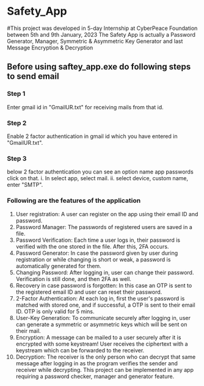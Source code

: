 # Safety_App
#This project was developed in 5-day Internship at CyberPeace Foundation between 5th and 9th January, 2023
The Safety App is actually a Password Generator, Manager, Symmetric & Asymmetric Key Generator and last Message Encryption & Decryption 

## Before using saftey_app.exe do following steps to send email
### Step 1
Enter gmail id in "GmailUR.txt" for receiving mails from that id.
### Step 2
Enable 2 factor authentication in gmail id which you have entered in "GmailUR.txt".
### Step 3
below 2 factor authentication you can see an option name app passwords click on that.
i. In select app, select mail.
ii. select device, custom name, enter "SMTP".

### Following are the features of the application 
 1. User registration: A user can register on the app using their email ID and password. 
 2. Password Manager: The passwords of registered users are saved in a file. 
 3. Password Verification: Each time a user logs in, their password is verified with the one stored in the file. After this, 2FA occurs.
 4. Password Generator: In case the password given by user during registration or while changing is short or weak, a password is automatically generated for them.
 5. Changing Password: After logging in, user can change their password. Verification is still done, and then 2FA as well. 
 6. Recovery in case password is forgotten: In this case an OTP is sent to the registered email ID and user can reset their password.
 7. 2-Factor Authentication: At each log in, first the user's password is matched with stored one, and if successful, a OTP is sent to their email ID. OTP is only valid for 5 mins. 
 8. User-Key Generation: To communicate securely after logging in, user can generate a symmetric or asymmetric keys which will be sent on their mail. 
 9. Encryption: A message can be mailed to a user securely after it is encrypted with some keystream! User receives the ciphertext with a keystream which can be forwarded to the receiver.
 10. Decryption: The receiver is the only person who can decrypt that same message after logging in as the program verifies the sender and receiver while decrypting.
This project can be implemented in any app requiring a password checker, manager and generator feature.

